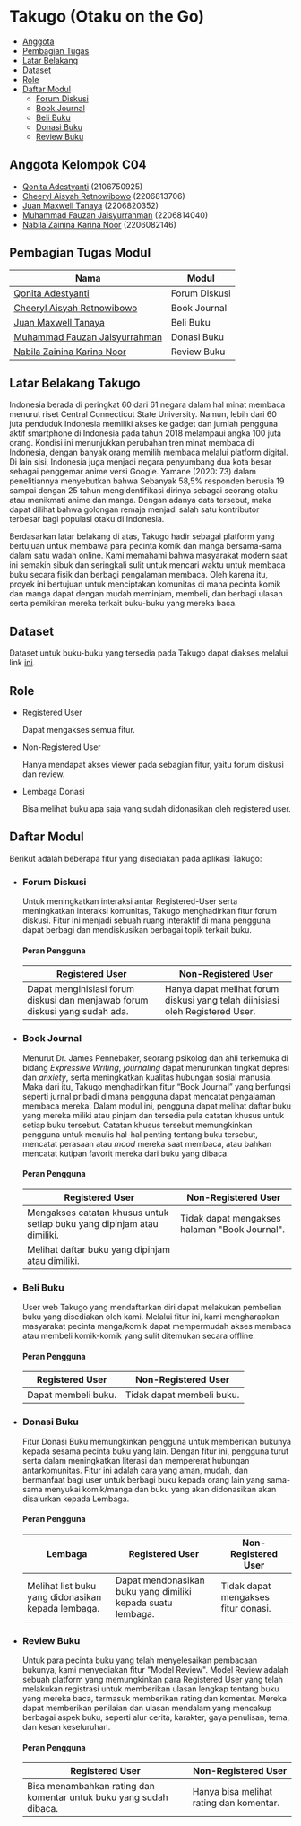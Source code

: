 # Takugo (Otaku on the Go)
- [Anggota](#anggota-kelompok-c04)
- [Pembagian Tugas](#pembagian-tugas-modul)
- [Latar Belakang](#latar-belakang-takugo)
- [Dataset](#dataset)
- [Role](#role)
- [Daftar Modul](#daftar-modul)
    - [Forum Diskusi](#forum-diskusi)
    - [Book Journal](#book-journal)
    - [Beli Buku](#beli-buku)
    - [Donasi Buku](#donasi-buku)
    - [Review Buku](#review-buku)

## Anggota Kelompok C04
- [Qonita Adestyanti](https://github.com/adestyantiqonita) (2106750925)
- [Cheeryl Aisyah Retnowibowo](https://github.com/cheerylaisyah) (2206813706)
- [Juan Maxwell Tanaya](https://github.com/MightyZanark) (2206820352)
- [Muhammad Fauzan Jaisyurrahman](https://github.com/fauzanjaisyu) (2206814040)
- [Nabila Zainina Karina Noor](https://github.com/nabilazainina) (2206082146)

## Pembagian Tugas Modul
| Nama | Modul |
|------|-------|
| [Qonita Adestyanti](https://github.com/adestyantiqonita) | Forum Diskusi |
| [Cheeryl Aisyah Retnowibowo](https://github.com/cheerylaisyah) | Book Journal |
| [Juan Maxwell Tanaya](https://github.com/MightyZanark) | Beli Buku |
| [Muhammad Fauzan Jaisyurrahman](https://github.com/fauzanjaisyu) | Donasi Buku |
| [Nabila Zainina Karina Noor](https://github.com/nabilazainina) | Review Buku |

## Latar Belakang Takugo
Indonesia berada di peringkat 60 dari 61 negara dalam hal minat membaca menurut riset Central Connecticut State University. Namun, lebih dari 60 juta penduduk Indonesia memiliki akses ke gadget dan jumlah pengguna aktif smartphone di Indonesia pada tahun 2018 melampaui angka 100 juta orang. Kondisi ini menunjukkan perubahan tren minat membaca di Indonesia, dengan banyak orang memilih membaca melalui platform digital. Di lain sisi, Indonesia juga menjadi negara penyumbang dua kota besar sebagai penggemar anime versi Google. Yamane (2020: 73) dalam penelitiannya menyebutkan bahwa Sebanyak 58,5% responden berusia 19 sampai dengan 25 tahun mengidentifikasi dirinya sebagai seorang otaku atau menikmati anime dan manga. Dengan adanya data tersebut, maka dapat dilihat bahwa golongan remaja menjadi salah satu kontributor terbesar bagi populasi otaku di Indonesia.

Berdasarkan latar belakang di atas, Takugo hadir sebagai platform yang bertujuan untuk membawa para pecinta komik dan manga bersama-sama dalam satu wadah online. Kami memahami bahwa masyarakat modern saat ini semakin sibuk dan seringkali sulit untuk mencari waktu untuk membaca buku secara fisik dan berbagi pengalaman membaca. Oleh karena itu, proyek ini bertujuan untuk menciptakan komunitas di mana pecinta komik dan manga dapat dengan mudah meminjam, membeli, dan berbagi ulasan serta pemikiran mereka terkait buku-buku yang mereka baca.

## Dataset
Dataset untuk buku-buku yang tersedia pada Takugo dapat diakses melalui link [ini](https://www.kaggle.com/datasets/nikhil1e9/myanimelist-anime-and-manga?select=MAL-manga.csv). 

## Role
- Registered User

    Dapat mengakses semua fitur.

- Non-Registered User

    Hanya mendapat akses viewer pada sebagian fitur, yaitu forum diskusi dan review.

- Lembaga Donasi

    Bisa melihat buku apa saja yang sudah didonasikan oleh registered user.

## Daftar Modul
Berikut adalah beberapa fitur yang disediakan pada aplikasi Takugo:

* ### Forum Diskusi
    Untuk meningkatkan interaksi antar Registered-User serta meningkatkan interaksi komunitas, Takugo menghadirkan fitur forum diskusi. Fitur ini menjadi sebuah ruang interaktif di mana pengguna dapat berbagi dan mendiskusikan berbagai topik terkait buku.
    #### Peran Pengguna
    | Registered User | Non-Registered User |
    | --- | --- |
    | Dapat menginisiasi forum diskusi dan menjawab forum diskusi yang sudah ada. | Hanya dapat melihat forum diskusi yang telah diinisiasi oleh Registered User. |

* ### Book Journal
    Menurut Dr. James Pennebaker, seorang psikolog dan ahli terkemuka di bidang *Expressive Writing*, *journaling* dapat menurunkan tingkat depresi dan *anxiety*, serta meningkatkan kualitas hubungan sosial manusia. Maka dari itu, Takugo menghadirkan fitur “Book Journal” yang berfungsi seperti jurnal pribadi dimana pengguna dapat mencatat pengalaman membaca mereka. Dalam modul ini, pengguna dapat melihat daftar buku yang mereka miliki atau pinjam dan tersedia pula catatan khusus untuk setiap buku tersebut. Catatan khusus tersebut memungkinkan pengguna untuk menulis hal-hal penting tentang buku tersebut, mencatat perasaan atau *mood* mereka saat membaca, atau bahkan mencatat kutipan favorit mereka dari buku yang dibaca.
    #### Peran Pengguna
    | Registered User | Non-Registered User |
    | --- | --- |
    | Mengakses catatan khusus untuk setiap buku yang dipinjam atau dimiliki. | Tidak dapat mengakses halaman "Book Journal". |
    | Melihat daftar buku yang dipinjam atau dimiliki. ||

* ### Beli Buku
    User web Takugo yang mendaftarkan diri dapat melakukan pembelian buku yang disediakan oleh kami. Melalui fitur ini, kami mengharapkan masyarakat pecinta manga/komik dapat mempermudah akses membaca atau membeli komik-komik yang sulit ditemukan secara offline.
    #### Peran Pengguna
    | Registered User | Non-Registered User |
    | --- | --- |
    | Dapat membeli buku. | Tidak dapat membeli buku. |

* ### Donasi Buku
    Fitur Donasi Buku memungkinkan pengguna untuk memberikan bukunya kepada sesama pecinta buku yang lain. Dengan fitur ini, pengguna turut serta dalam meningkatkan literasi dan mempererat hubungan antarkomunitas. Fitur ini adalah cara yang aman, mudah, dan bermanfaat bagi user untuk berbagi buku kepada orang lain yang sama-sama menyukai komik/manga dan buku yang akan didonasikan akan disalurkan kepada Lembaga.
    #### Peran Pengguna
    | Lembaga | Registered User | Non-Registered User |
    | --- | --- | --- |
    | Melihat list buku yang didonasikan kepada lembaga. | Dapat mendonasikan buku yang dimiliki kepada suatu lembaga. | Tidak dapat mengakses fitur donasi. |

* ### Review Buku
    Untuk para pecinta buku yang telah menyelesaikan pembacaan bukunya, kami menyediakan fitur "Model Review". Model Review adalah sebuah platform yang memungkinkan para Registered User yang telah melakukan registrasi untuk memberikan ulasan lengkap tentang buku yang mereka baca, termasuk memberikan rating dan komentar. Mereka dapat memberikan penilaian dan ulasan mendalam yang mencakup berbagai aspek buku, seperti alur cerita, karakter, gaya penulisan, tema, dan kesan keseluruhan.
    #### Peran Pengguna
    | Registered User | Non-Registered User |
    | --- | --- |
    | Bisa menambahkan rating dan komentar untuk buku yang sudah dibaca. | Hanya bisa melihat rating dan komentar. |
